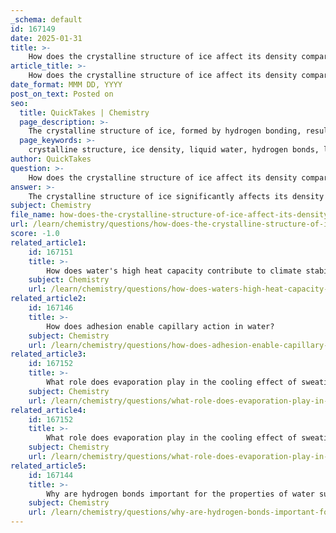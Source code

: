 ```yaml
---
_schema: default
id: 167149
date: 2025-01-31
title: >-
    How does the crystalline structure of ice affect its density compared to liquid water?
article_title: >-
    How does the crystalline structure of ice affect its density compared to liquid water?
date_format: MMM DD, YYYY
post_on_text: Posted on
seo:
  title: QuickTakes | Chemistry
  page_description: >-
    The crystalline structure of ice, formed by hydrogen bonding, results in a lower density compared to liquid water, allowing ice to float and providing crucial insulation for aquatic ecosystems.
  page_keywords: >-
    crystalline structure, ice density, liquid water, hydrogen bonds, lattice structure, water molecules, hexagonal arrangement, lower density, floating ice, aquatic ecosystems
author: QuickTakes
question: >-
    How does the crystalline structure of ice affect its density compared to liquid water?
answer: >-
    The crystalline structure of ice significantly affects its density compared to liquid water due to the unique arrangement of water molecules when they freeze. \n\nWhen water freezes at 0 degrees Celsius (32 degrees Fahrenheit), the hydrogen bonds between water molecules become more stable and form a crystalline lattice structure. In this structure, each water molecule is hydrogen-bonded to four neighboring molecules, creating an open hexagonal arrangement. This arrangement spaces the molecules further apart than in the liquid state, where water molecules are more closely packed due to the dynamic nature of hydrogen bonding.\n\nAs a result, ice has a lower density than liquid water. Specifically, the density of ice is about 0.92 grams per cubic centimeter, while the density of liquid water is approximately 1.00 grams per cubic centimeter at 4 degrees Celsius, where water is at its maximum density. This lower density of ice allows it to float on liquid water, which is an unusual property for a solid and is crucial for aquatic ecosystems. The floating ice insulates the water below, helping to maintain a stable environment for aquatic life during cold weather.\n\nIn summary, the crystalline structure of ice, formed by hydrogen bonds, spaces the water molecules further apart, resulting in ice being less dense than liquid water. This property is vital for the survival of many organisms in aquatic environments.
subject: Chemistry
file_name: how-does-the-crystalline-structure-of-ice-affect-its-density-compared-to-liquid-water.md
url: /learn/chemistry/questions/how-does-the-crystalline-structure-of-ice-affect-its-density-compared-to-liquid-water
score: -1.0
related_article1:
    id: 167151
    title: >-
        How does water's high heat capacity contribute to climate stabilization?
    subject: Chemistry
    url: /learn/chemistry/questions/how-does-waters-high-heat-capacity-contribute-to-climate-stabilization
related_article2:
    id: 167146
    title: >-
        How does adhesion enable capillary action in water?
    subject: Chemistry
    url: /learn/chemistry/questions/how-does-adhesion-enable-capillary-action-in-water
related_article3:
    id: 167152
    title: >-
        What role does evaporation play in the cooling effect of sweating?
    subject: Chemistry
    url: /learn/chemistry/questions/what-role-does-evaporation-play-in-the-cooling-effect-of-sweating
related_article4:
    id: 167152
    title: >-
        What role does evaporation play in the cooling effect of sweating?
    subject: Chemistry
    url: /learn/chemistry/questions/what-role-does-evaporation-play-in-the-cooling-effect-of-sweating
related_article5:
    id: 167144
    title: >-
        Why are hydrogen bonds important for the properties of water such as cohesion and adhesion?
    subject: Chemistry
    url: /learn/chemistry/questions/why-are-hydrogen-bonds-important-for-the-properties-of-water-such-as-cohesion-and-adhesion
---
```


&nbsp;